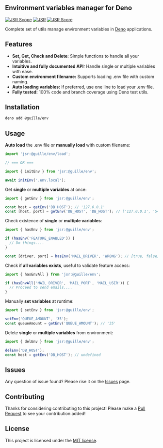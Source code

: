 ## Environment variables manager for Deno

[![JSR Scope](https://jsr.io/badges/@guille)](https://jsr.io/@guille)
[![JSR](https://jsr.io/badges/@guille/env)](https://jsr.io/@guille/env)
[![JSR Score](https://jsr.io/badges/@guille/env/score)](https://jsr.io/@guille/env/score)

Complete set of utils manage environment variables in [Deno](https://deno.com/) applications.

## Features

- **Set, Get, Check and Delete:** Simple functions to handle all your variables.
- **Intuitive and fully documented API:** Handle single or multiple variables with ease.
- **Custom environment filename:** Supports loading .env file with custom naming.
- **Auto loading variables:** If preferred, use one line to load your .env file.
- **Fully tested:** 100% code and branch coverage using Deno test utils.

## Installation

```bash
deno add @guille/env
```

## Usage

**Auto load** the .env file or **manually load** with custom filename:

```js
import 'jsr:@guille/env/load';

// === OR ===

import { initEnv } from 'jsr:@guille/env';

await initEnv('.env.local');
```

Get **single** or **multiple variables** at once:

```js
import { getEnv } from 'jsr:@guille/env';

const host = getEnv('DB_HOST'); // '127.0.0.1'
const [host, port] = getEnv('DB_HOST', 'DB_HOST'); // ['127.0.0.1', '5432']
```

Check existence of **single** or **multiple variables**:

```js
import { hasEnv } from 'jsr:@guille/env';

if (hasEnv('FEATURE_ENABLED')) {
  // Do things....
}

const [driver, port] = hasEnv('MAIL_DRIVER', 'WRONG'); // [true, false]
```

Check if **all variables exists**, useful to validate feature access:

```js
import { hasEnvAll } from 'jsr:@guille/env';

if (hasEnvAll('MAIL_DRIVER', 'MAIL_PORT', 'MAIL_USER')) {
  // Proceed to send emails....
}
```

Manually **set variables** at runtime:

```js
import { setEnv } from 'jsr:@guille/env';

setEnv('QUEUE_AMOUNT', '35');
const queueAmount = getEnv('QUEUE_AMOUNT'); // '35'
```

Delete **single** or **multiple variables** from environment:

```js
import { delEnv } from 'jsr:@guille/env';

delEnv('DB_HOST');
const host = getEnv('DB_HOST'); // undefined
```

## Issues

Any question of issue found? Please rise it on the [Issues](https://github.com/guilledll/env/issues)
page.

## Contributing

Thanks for considering contributing to this project! Please make a
[Pull Request](https://github.com/guilledll/env/pulls) to see your contribution added!

## License

This project is licensed under the [MIT license](LICENSE).
